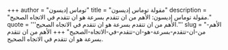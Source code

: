 +++
author = "توماس إديسون"
title = "مقولة توماس إديسون"
description = "مقولة توماس إديسون: الأهم من ان تتقدم بسرعة هو ان تتقدم في الاتجاه الصحيح."
quote = '''الأهم من ان تتقدم بسرعة هو ان تتقدم في الاتجاه الصحيح.''' 
slug = "الأهم-من-ان-تتقدم-بسرعة-هو-ان-تتقدم-في-الاتجاه-الصحيح"
+++
الأهم من ان تتقدم بسرعة هو ان تتقدم في الاتجاه الصحيح.
